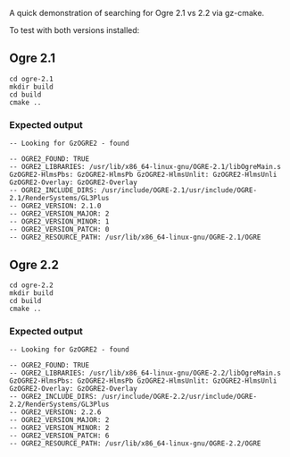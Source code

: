 A quick demonstration of searching for Ogre 2.1 vs 2.2 via gz-cmake.

To test with both versions installed:

## Ogre 2.1

```
cd ogre-2.1
mkdir build
cd build
cmake ..
```

### Expected output

```
-- Looking for GzOGRE2 - found

-- OGRE2_FOUND: TRUE
-- OGRE2_LIBRARIES: /usr/lib/x86_64-linux-gnu/OGRE-2.1/libOgreMain.s GzOGRE2-HlmsPbs: GzOGRE2-HlmsPb GzOGRE2-HlmsUnlit: GzOGRE2-HlmsUnli GzOGRE2-Overlay: GzOGRE2-Overlay
-- OGRE2_INCLUDE_DIRS: /usr/include/OGRE-2.1/usr/include/OGRE-2.1/RenderSystems/GL3Plus
-- OGRE2_VERSION: 2.1.0
-- OGRE2_VERSION_MAJOR: 2
-- OGRE2_VERSION_MINOR: 1
-- OGRE2_VERSION_PATCH: 0
-- OGRE2_RESOURCE_PATH: /usr/lib/x86_64-linux-gnu/OGRE-2.1/OGRE
```

## Ogre 2.2

```
cd ogre-2.2
mkdir build
cd build
cmake ..
```

### Expected output


```
-- Looking for GzOGRE2 - found

-- OGRE2_FOUND: TRUE
-- OGRE2_LIBRARIES: /usr/lib/x86_64-linux-gnu/OGRE-2.2/libOgreMain.s GzOGRE2-HlmsPbs: GzOGRE2-HlmsPb GzOGRE2-HlmsUnlit: GzOGRE2-HlmsUnli GzOGRE2-Overlay: GzOGRE2-Overlay
-- OGRE2_INCLUDE_DIRS: /usr/include/OGRE-2.2/usr/include/OGRE-2.2/RenderSystems/GL3Plus
-- OGRE2_VERSION: 2.2.6
-- OGRE2_VERSION_MAJOR: 2
-- OGRE2_VERSION_MINOR: 2
-- OGRE2_VERSION_PATCH: 6
-- OGRE2_RESOURCE_PATH: /usr/lib/x86_64-linux-gnu/OGRE-2.2/OGRE
```
